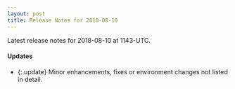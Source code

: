 ```yaml
---
layout: post
title: Release Notes for 2018-08-10
---
```


Latest release notes for 2018-08-10 at 1143-UTC.

<div class='updates' markdown='1'>

#### Updates

- {:.update} Minor enhancements, fixes or environment changes not listed in detail.

</div>


